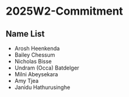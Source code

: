 # 2025W2-Commitment
## Name List
- Arosh Heenkenda
- Bailey Chessum
- Nicholas Bisse
- Undram (Occa) Batdelger
- Milni Abeysekara 
- Amy Tjea
- Janidu Hathurusinghe
